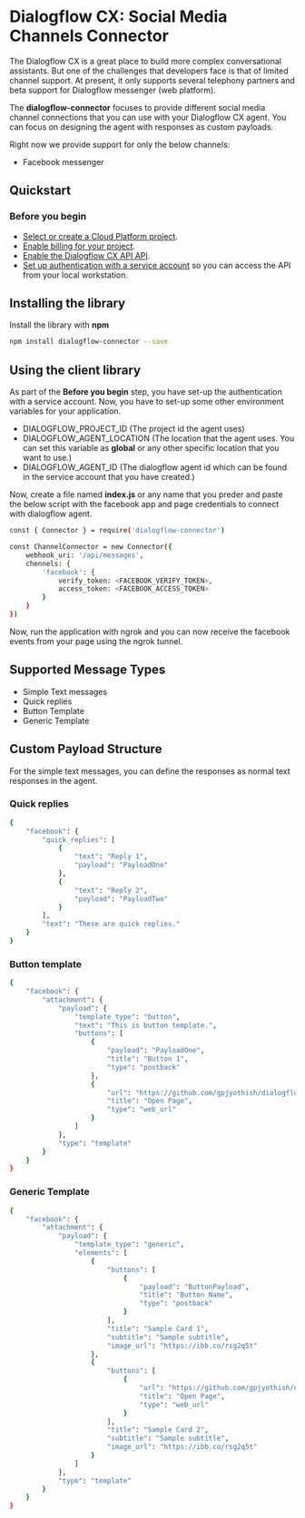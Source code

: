 # Dialogflow CX: Social Media Channels Connector
The Dialogflow CX is a great place to build more complex conversational assistants. But one of the challenges that developers face is that of limited channel support. At present, it only supports several telephony partners and beta support for Dialogflow messenger (web platform).

The **dialogflow-connector** focuses to provide different social media channel connections that you can use with your Dialogflow CX agent. You can focus on designing the agent with responses as custom payloads.

Right now we provide support for only the below channels:
- Facebook messenger

## Quickstart
### Before you begin
- [Select or create a Cloud Platform project](https://console.cloud.google.com/project).
- [Enable billing for your project](https://support.google.com/cloud/answer/6293499#enable-billing).
- [Enable the Dialogflow CX API API](https://console.cloud.google.com/flows/enableapi?apiid=dialogflow.googleapis.com).
- [Set up authentication with a service account](https://cloud.google.com/docs/authentication/getting-started) so you can access the API from your local workstation.

## Installing the library

Install the library with **npm**
```bash
npm install dialogflow-connector --save
```
## Using the client library
As part of the **Before you begin** step, you have set-up the authentication with a service account. Now, you have to set-up some other environment variables for your application.

- DIALOGFLOW_PROJECT_ID (The project id the agent uses)
- DIALOGFLOW_AGENT_LOCATION (The location that the agent uses. You can set this variable as **global** or any other specific location that you want to use.)
- DIALOGFLOW_AGENT_ID (The dialogflow agent id which can be found in the service account that you have created.)

Now, create a file named **index.js** or any name that you preder and paste the below script with the facebook app and page credentials to connect with dialogflow agent.

``` bash
const { Connector } = require('dialogflow-connector')

const ChannelConnector = new Connector({
    webhook_uri: '/api/messages',
    chennels: {
        'facebook': {
            verify_token: <FACEBOOK_VERIFY_TOKEN>,
            access_token: <FACEBOOK_ACCESS_TOKEN>
        }
    }
})
```
Now, run the application with ngrok and you can now receive the facebook events from your page using the ngrok tunnel.

## Supported Message Types
- Simple Text messages
- Quick replies
- Button Template
- Generic Template

## Custom Payload Structure

For the simple text messages, you can define the responses as normal text responses in the agent.

### Quick replies
``` bash
{
    "facebook": {
        "quick_replies": [
            {
                "text": "Reply 1",
                "payload": "PayloadOne"
            },
            {
                "text": "Reply 2",
                "payload": "PayloadTwo"
            }
        ],
        "text": "These are quick replies."
    }
}
```
### Button template
``` bash
{
    "facebook": {
        "attachment": {
            "payload": {
                "template_type": "button",
                "text": "This is button template.",
                "buttons": [
                    {
                        "payload": "PayloadOne",
                        "title": "Button 1",
                        "type": "postback"
                    },
                    {
                        "url": "https://github.com/gpjyothish/dialogflow-connector",
                        "title": "Open Page",
                        "type": "web_url"
                    }
                ]
            },
            "type": "template"
        }
    }
}
```
### Generic Template
``` bash
{
    "facebook": {
        "attachment": {
            "payload": {
                "template_type": "generic",
                "elements": [
                    {
                        "buttons": [
                            {
                                "payload": "ButtonPayload",
                                "title": "Button Name",
                                "type": "postback"
                            }
                        ],
                        "title": "Sample Card 1",
                        "subtitle": "Sample subtitle",
                        "image_url": "https://ibb.co/rsg2q5t"
                    },
                    {
                        "buttons": [
                            {
                                "url": "https://github.com/gpjyothish/dialogflow-connector",
                                "title": "Open Page",
                                "type": "web_url"
                            }
                        ],
                        "title": "Sample Card 2",
                        "subtitle": "Sample subtitle",
                        "image_url": "https://ibb.co/rsg2q5t"
                    }
                ]
            },
            "type": "template"
        }
    }
}
```
